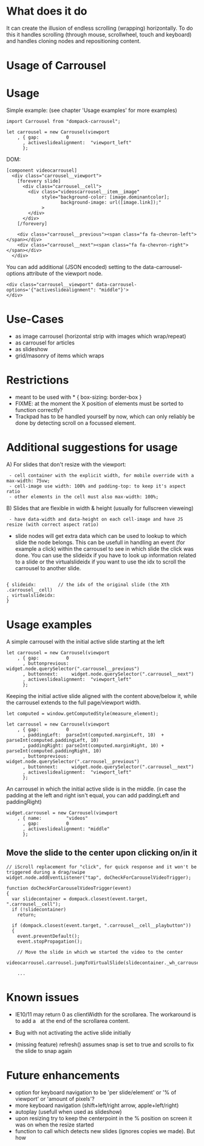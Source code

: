 # What does it do

It can create the illusion of endless scrolling (wrapping) horizontally.
To do this it handles scrolling (through mouse, scrollwheel, touch and keyboard) and handles cloning nodes and repositioning content.


# Usage of Carrousel

# Usage

Simple example:
(see chapter 'Usage examples' for more examples)

```
import Carrousel from "dompack-carrousel";

let carrousel = new Carrousel(viewport
    , { gap:          0
      , activeslidealignment:  "viewport_left"
      };
```

DOM:

```
[component videocarrousel]
  <div class="carrousel__viewport">
    [forevery slide]
      <div class="carrousel__cell">
        <div class="videoscarrousel__item__image"
             style="background-color: [image.dominantcolor];
                    background-image: url([image.link]);"
             >
        </div>
      </div>
    [/forevery]

    <div class="carrousel__previous"><span class="fa fa-chevron-left"></span></div>
    <div class="carrousel__next"><span class="fa fa-chevron-right"></span></div>
  </div>
```

You can add additional (JSON encoded) setting to the data-carrousel-options attribute of the viewport node.

```
<div class="carrousel__viewport" data-carrousel-options='{"activeslidealignment": "middle"}'>
</div>
```



# Use-Cases

- as image carrousel (horizontal strip with images which wrap/repeat)
- as carrousel for articles
- as slideshow
- grid/masonry of items which wraps





# Restrictions

- meant to be used with * { box-sizing: border-box }
- FIXME: at the moment the X position of elements must be sorted to function correctly?
- Trackpad has to be handled yourself by now, which can only reliably be done by detecting scroll on a focussed element.


# Additional suggestions for usage

A) For slides that don't resize with the viewport:

     - cell container with the explicit width, for mobile override with a max-width: 75vw;
     - cell-image use width: 100% and padding-top: to keep it's aspect ratio
     - other elements in the cell must also max-width: 100%;

B) Slides that are flexible in width & height (usually for fullscreen vieweing)

     - have data-width and data-height on each cell-image and have JS resize (with correct aspect ratio)

- slide nodes will get extra data which can be used to lookup to which slide the node belongs.
This can be usefull in handling an event (for example a click) within the carrousel to see in which slide the click was done. You can use the slideidx if you have to look up information related to a slide or the virtualslideidx if you want to use the idx to scroll the carrousel to another slide.

```

{ slideidx:        // the idx of the original slide (the Xth .carrousel__cell)
, virtualslideidx:
}
```




# Usage examples


A simple carrousel with the initial active slide starting at the left

```
let carrousel = new Carrousel(viewport
    , { gap:          0
      , buttonprevious: widget.node.querySelector(".carrousel__previous")
      , buttonnext:     widget.node.querySelector(".carrousel__next")
      , activeslidealignment:  "viewport_left"
      };
```

Keeping the initial active slide aligned with the content above/below it, while the carrousel extends to the full page/viewport width.

```
let computed = window.getComputedStyle(measure_element);

let carrousel = new Carrousel(viewport
    , { gap:          0
      , paddingLeft:  parseInt(computed.marginLeft, 10)  + parseInt(computed.paddingLeft, 10)
      , paddingRight: parseInt(computed.marginRight, 10) + parseInt(computed.paddingRight, 10)
      , buttonprevious: widget.node.querySelector(".carrousel__previous")
      , buttonnext:     widget.node.querySelector(".carrousel__next")
      , activeslidealignment:  "viewport_left"
      };
```

An carrousel in which the initial active slide is in the middle.
(in case the padding at the left and right isn't equal, you can add paddingLeft and paddingRight)

```
widget.carrousel = new Carrousel(viewport
    , { name:         "videos"
      , gap:          0
      , activeslidealignment: "middle"
      };
```



## Move the slide to the center upon clicking on/in it

```
// iScroll replacement for "click", for quick response and it won't be triggered during a drag/swipe
widget.node.addEventListener("tap", doCheckForCarouselVideoTrigger);

function doCheckForCarouselVideoTrigger(event)
{
  var slidecontainer = dompack.closest(event.target, ".carrousel__cell");
  if (!slidecontainer)
    return;

  if (dompack.closest(event.target, ".carrousel__cell__playbutton"))
  {
    event.preventDefault();
    event.stopPropagation();

    // Move the slide in which we started the video to the center
    videocarrousel.carrousel.jumpToVirtualSlide(slidecontainer._wh_carrouseldata.virtualslideidx);

    ...
```



# Known issues

- IE10/11 may return 0 as clientWidth for the scrollarea.
  The workaround is to add a &nbsp; at the end of the scrollarea content.

- Bug with not activating the active slide initially

- (missing feature) refresh() assumes snap is set to true and scrolls to fix the slide to snap again



# Future enhancements

- option for keyboard navigation to be 'per slide/element' or '% of viewport' or 'amount of pixels'?
- more keyboard navigation (shift+left/right arrow, apple+left/right)
- autoplay (usefull when used as slideshow)
- upon resizing try to keep the centerpoint in the % position on screen it was on when the resize started
- function to call which detects new slides (ignores copies we made). But how 
